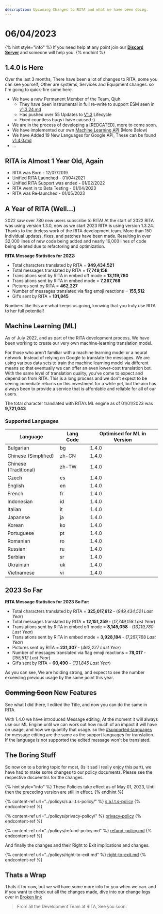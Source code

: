 ```yaml
---
description: Upcoming Changes to RITA and what we have been doing.
---
```


# 06/04/2023

{% hint style="info" %}
If you need help at any point join our [**Discord Server**](https://discord.gg/mgNR64R) and someone will help you.
{% endhint %}

## 1.4.0 is Here

Over the last 3 months, There have been a lot of changes to RITA, some you can see yourself, Other are systems, Services and Equipment changes. so I'm going to quick-fire some here.

* We have a new Permanent Member of the Team, Qjuh.&#x20;
  * They have been instrumental in full re-write to support ESM seen in [v1.3.24.md](../version-history/130/v1.3.24.md "mention")
  * Has pushed over 55 Updates to [V1.3](../version-history/130.md) Lifecycle&#x20;
  * Fixed countless bugs i have caused :)
* We are in the process of developing a \[REDCATED], more to come soon.
* We have implemented our own [Machine Learning API](https://docs.ritabot.gg/ritabot-docs/\~/changes/V7ZT4uLUneHGTkEpf0wy/policys/s.a.l.t.s-policy#machine-learning-api) (More Below)
* We have Added 19 New Languages for Google API, These can be found [v1.4.0.md](../version-history/v1.4.0/v1.4.0.md "mention")
* ...

## RITA is Almost 1 Year Old, Again

* RITA was Born - 12/07/2019
* Unified RITA Launched - 01/04/2021
* Unified RITA Support was ended - 01/02/2022
* RITA went in to Beta Testing - 01/04/2023
* RITA was Re-launched - 01/05/2023

## A Year of RITA (Well...)

2022 saw over 780 new users subscribe to RITA! At the start of 2022 RITA was using version 1.3.0, now as we start 2023 RITA is using version 1.3.24. Thanks to the tireless work of the RITA development team. More than 150 individual updates, fixes, and patches have been made. Resulting in over 32,000 lines of new code being added and nearly 16,000 lines of code being deleted due to refactoring and optimization.&#x20;

**RITA Message Statistics for 2022:** &#x20;

* Total characters translated by RITA = **949,434,521**&#x20;
* Total messages translated by RITA = **17,749,158**&#x20;
* Translations sent by RITA in embed off mode = **13,119,780**&#x20;
* Translations sent by RITA in embed mode = **7,267,768**&#x20;
* Pictures sent by RITA = **462,227**&#x20;
* Number of messages translated via flag emoji reactions = **155,512**&#x20;
* Gif’s sent by RITA = **131,845**&#x20;

Numbers like this are what keeps us going, knowing that you truly use RITA to her full potential!&#x20;

## **Machine Learning (ML)**

As of July 2022, and as part of the RITA development process, We have been working to create our very own machine-learning translation model.&#x20;

For those who aren’t familiar with a machine learning model or a neural network. Instead of relying on Google to translate the messages. We are using various data sets to train the machine learning model via different means so that eventually we can offer an even lower-cost translation bot. With the same level of translation quality, you’ve come to expect and depend on from RITA. This is a long process and we don't expect to be seeing immediate returns on this investment for a while yet, but the aim has always been to provide a service that is affordable and reliable for all of our users.&#x20;

The total character translated with RITA’s ML engine as of 01/01/2023 was **9,721,043**

### Supported Languages

| Language              | Lang Code | Optimised for ML in Version |
| --------------------- | --------- | --------------------------- |
| Bulgarian             | bg        | 1.4.0                       |
| Chinese (Simplified)  | zh-CN     | 1.4.0                       |
| Chinese (Traditional) | zh-TW     | 1.4.0                       |
| Czech                 | cs        | 1.4.0                       |
| English               | en        | 1.4.0                       |
| French                | fr        | 1.4.0                       |
| Indonesian            | id        | 1.4.0                       |
| Italian               | it        | 1.4.0                       |
| Japanese              | ja        | 1.4.0                       |
| Korean                | ko        | 1.4.0                       |
| Portuguese            | pt        | 1.4.0                       |
| Romanian              | ro        | 1.4.0                       |
| Russian               | ru        | 1.4.0                       |
| Serbian               | sr        | 1.4.0                       |
| Ukrainian             | uk        | 1.4.0                       |
| Vietnamese            | vi        | 1.4.0                       |

## 2023 So Far

**RITA Message Statistics for 2023 So Far:** &#x20;

* Total characters translated by RITA = **325,017,612** - (_949,434,521 Last Year_)
* Total messages translated by RITA = **12,151,259 -** (_17,749,158 Last Year_)
* Translations sent by RITA in embed off mode = **8,145,058** - (_13,119,780 Last Year_)
* Translations sent by RITA in embed mode = **3,928,184** - (7,267,768 _Last Year_)
* Pictures sent by RITA = **231,307 -** (_462,227 Last Year_)
* Number of messages translated via flag emoji reactions = **78,017** - (_155,512 Last Year_)
* Gif’s sent by RITA = **60,490** - (_131,845 Last Year_)

As you can see, We are holding strong, and expect to see the number exceeding previous usage by the same point this year.

## ~~Comming Soon~~ New Features

See what I did there, I edited the Title, and now you can do the same in RITA.

With 1.4.0 we have introduced Message editing, At the moment it will always use our ML Engine until we can work out how much of an impact it will have on usage, and how we quantify that usage. so the [#supported-languages](06-04-2023.md#supported-languages "mention") for message editing are the same as the support languages for translation. If the language is not supported the edited message won't be translated.&#x20;

## The Boring Stuff

So now on to a boring topic for most, (Is it sad I really enjoy this part), we have had to make some changes to our policy documents. Please see the respective docuemtns for the changes.&#x20;

{% hint style="info" %}
These Policies take effect as of May 01, 2023, Until then the preceding version are still in effect.
{% endhint %}

{% content-ref url="../policys/s.a.l.t.s-policy/" %}
[s.a.l.t.s-policy](../policys/s.a.l.t.s-policy/)
{% endcontent-ref %}

{% content-ref url="../policys/privacy-policy/" %}
[privacy-policy](../policys/privacy-policy/)
{% endcontent-ref %}

{% content-ref url="../policys/refund-policy.md" %}
[refund-policy.md](../policys/refund-policy.md)
{% endcontent-ref %}

And finally the changes and their Right to Exit implications and changes.

{% content-ref url="../policys/right-to-exit.md" %}
[right-to-exit.md](../policys/right-to-exit.md)
{% endcontent-ref %}

## **Thats a Wrap**

Thats it for now, but we will have some more info for you when we can. and if you want to check out all the changes made, dive into our change logs over in [Broken link](broken-reference "mention")

> From all the Development Team at RITA, See you soon.&#x20;

